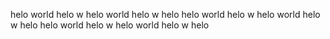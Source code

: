 helo world helo w helo world helo w helo helo world helo w helo world helo w
helo helo world helo w helo world helo w helo
